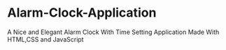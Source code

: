 # Alarm-Clock-Application
A Nice and Elegant Alarm Clock With Time Setting Application Made With HTML,CSS and JavaScript
